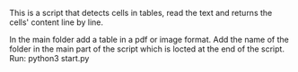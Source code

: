 This is a script that detects cells in tables, read the text and returns the cells' content line by line.

In the main folder add a table in a pdf or image format. 
Add the name of the folder in the main part of the script which is locted at the end of the script.
Run: python3 start.py
